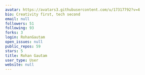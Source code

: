 ```yaml
---
avatar: https://avatars3.githubusercontent.com/u/17317792?v=4
bio: Creativity first, tech second
email: null
followers: 51
following: 93
forks: 3
login: RohanGautam
open_issues: null
public_repos: 59
stars: 5
title: Rohan Gautam
user_type: User
website: null
---
```

